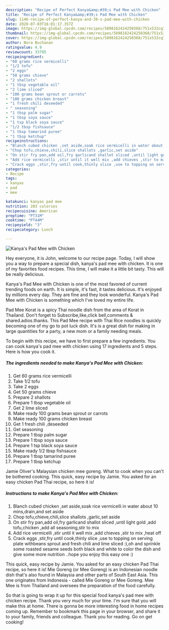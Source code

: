 ```yaml
---
description: "Recipe of Perfect Kanya&amp;#39;s Pad Mee with Chicken"
title: "Recipe of Perfect Kanya&amp;#39;s Pad Mee with Chicken"
slug: 1146-recipe-of-perfect-kanya-and-39-s-pad-mee-with-chicken
date: 2020-07-03T16:01:17.357Z
image: https://img-global.cpcdn.com/recipes/5898162424250368/751x532cq70/kanyas-pad-mee-with-chicken-recipe-main-photo.jpg
thumbnail: https://img-global.cpcdn.com/recipes/5898162424250368/751x532cq70/kanyas-pad-mee-with-chicken-recipe-main-photo.jpg
cover: https://img-global.cpcdn.com/recipes/5898162424250368/751x532cq70/kanyas-pad-mee-with-chicken-recipe-main-photo.jpg
author: Nora Buchanan
ratingvalue: 4.9
reviewcount: 33795
recipeingredient:
- "60 grams rice vermicelli"
- "1/2 tofu"
- "2 eggs"
- "50 grams chieve"
- "2 shallots"
- "1 tbsp vegetable oil"
- "2 lime sliced"
- "100 grams bean sprout or carrots"
- "100 grams chicken breast"
- "1 fresh chili deseeded"
- " seasoning"
- "1 tbsp palm sugar"
- "1 tbsp soya sauce"
- "1 tsp black soya sauce"
- "1/2 tbsp fishsauce"
- "1 tbsp tamarind puree"
- "1 tbsp ketchup"
recipeinstructions:
- "Blanch cubed chicken ,set aside,soak rice vermicelli in water about 10 mins,drain,and set aside"
- "Chop tofu,chieve,chili,slice shallots ,garlic,set aside"
- "On stir fry pan,add oil,fry garlicand shallot sliced ,until light gold ,add tofu,chicken ,add all seasoning,stir to mix"
- "Add rice vermicelli ,stir until it well mix ,add chieves ,stir to mix ,heat off"
- "Crack eggs ,stir,fry until cook,thinly slice ,use to topping on serving plate withbeans sprout and fresh chili and lime sliced :),oh and sprinkle some roasted sesame seeds both black and white to color the dish and give some more nutrition ..hope you enjoy this easy one :)"
categories:
- Recipe
tags:
- kanyas
- pad
- mee

katakunci: kanyas pad mee 
nutrition: 203 calories
recipecuisine: American
preptime: "PT31M"
cooktime: "PT44M"
recipeyield: "3"
recipecategory: Lunch

---
```



![Kanya&#39;s Pad Mee with Chicken](https://img-global.cpcdn.com/recipes/5898162424250368/751x532cq70/kanyas-pad-mee-with-chicken-recipe-main-photo.jpg)

Hey everyone, it is John, welcome to our recipe page. Today, I will show you a way to prepare a special dish, kanya&#39;s pad mee with chicken. It is one of my favorites food recipes. This time, I will make it a little bit tasty. This will be really delicious.

Kanya&#39;s Pad Mee with Chicken is one of the most favored of current trending foods on earth. It is simple, it's fast, it tastes delicious. It's enjoyed by millions every day. They are fine and they look wonderful. Kanya&#39;s Pad Mee with Chicken is something which I've loved my entire life.

Pad Mee Korat is a spicy Thai noodle dish from the area of Korat in Thailand. Don&#39;t forget to Subscribe,like,click bell,comments &amp; shared.adios.thanks. This Pad Mee recipe with Thai Rice noodles is quickly becoming one of my go to pot luck dish. It&#39;s is a great dish for making in large quantities for a party, a new mom or a family needing meals.


To begin with this recipe, we have to first prepare a few ingredients. You can cook kanya&#39;s pad mee with chicken using 17 ingredients and 5 steps. Here is how you cook it.

<!--inarticleads1-->

##### The ingredients needed to make Kanya&#39;s Pad Mee with Chicken:

1. Get 60 grams rice vermicelli
1. Take 1/2 tofu
1. Take 2 eggs
1. Get 50 grams chieve
1. Prepare 2 shallots
1. Prepare 1 tbsp vegetable oil
1. Get 2 lime sliced
1. Make ready 100 grams bean sprout or carrots
1. Make ready 100 grams chicken breast
1. Get 1 fresh chili ,deseeded
1. Get  seasoning
1. Prepare 1 tbsp palm sugar
1. Prepare 1 tbsp soya sauce
1. Prepare 1 tsp black soya sauce
1. Make ready 1/2 tbsp fishsauce
1. Prepare 1 tbsp tamarind puree
1. Prepare 1 tbsp ketchup


Jamie Oliver&#39;s Malaysian chicken mee goreng. What to cook when you can&#39;t be bothered cooking. This quick, easy recipe by Jamie. You asked for an easy chicken Pad Thai recipe, so here it is! 

<!--inarticleads2-->

##### Instructions to make Kanya&#39;s Pad Mee with Chicken:

1. Blanch cubed chicken ,set aside,soak rice vermicelli in water about 10 mins,drain,and set aside
1. Chop tofu,chieve,chili,slice shallots ,garlic,set aside
1. On stir fry pan,add oil,fry garlicand shallot sliced ,until light gold ,add tofu,chicken ,add all seasoning,stir to mix
1. Add rice vermicelli ,stir until it well mix ,add chieves ,stir to mix ,heat off
1. Crack eggs ,stir,fry until cook,thinly slice ,use to topping on serving plate withbeans sprout and fresh chili and lime sliced :),oh and sprinkle some roasted sesame seeds both black and white to color the dish and give some more nutrition ..hope you enjoy this easy one :)


This quick, easy recipe by Jamie. You asked for an easy chicken Pad Thai recipe, so here it is! Mie Goreng (or Mee Goreng) is an Indonesian noodle dish that&#39;s also found in Malaysia and other parts of South East Asia. This one originates from Indonesia - called Mie Goreng or Mee Goreng. Mee Mee is from Thailand and oversees the preparation of the food carefully. 

So that is going to wrap it up for this special food kanya&#39;s pad mee with chicken recipe. Thank you very much for your time. I'm sure that you will make this at home. There is gonna be more interesting food in home recipes coming up. Remember to bookmark this page in your browser, and share it to your family, friends and colleague. Thank you for reading. Go on get cooking!
